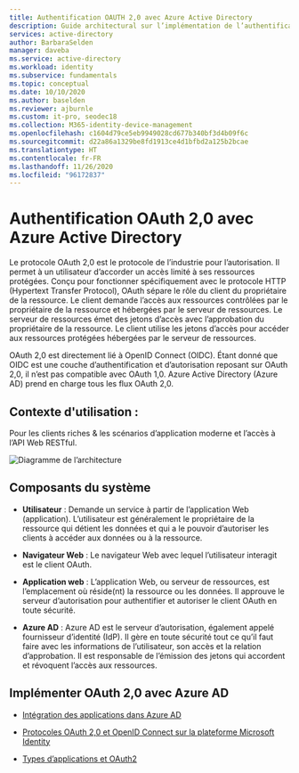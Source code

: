 ```yaml
---
title: Authentification OAUTH 2,0 avec Azure Active Directory
description: Guide architectural sur l’implémentation de l’authentification OAUTH 2.0 avec Azure Active Directory.
services: active-directory
author: BarbaraSelden
manager: daveba
ms.service: active-directory
ms.workload: identity
ms.subservice: fundamentals
ms.topic: conceptual
ms.date: 10/10/2020
ms.author: baselden
ms.reviewer: ajburnle
ms.custom: it-pro, seodec18
ms.collection: M365-identity-device-management
ms.openlocfilehash: c1604d79ce5eb9949028cd677b340bf3d4b09f6c
ms.sourcegitcommit: d22a86a1329be8fd1913ce4d1bfbd2a125b2bcae
ms.translationtype: HT
ms.contentlocale: fr-FR
ms.lasthandoff: 11/26/2020
ms.locfileid: "96172837"
---
```

# <a name="oauth-20-authentication-with-azure-active-directory"></a>Authentification OAuth 2,0 avec Azure Active Directory

Le protocole OAuth 2,0 est le protocole de l’industrie pour l’autorisation. Il permet à un utilisateur d’accorder un accès limité à ses ressources protégées. Conçu pour fonctionner spécifiquement avec le protocole HTTP (Hypertext Transfer Protocol), OAuth sépare le rôle du client du propriétaire de la ressource. Le client demande l’accès aux ressources contrôlées par le propriétaire de la ressource et hébergées par le serveur de ressources. Le serveur de ressources émet des jetons d’accès avec l’approbation du propriétaire de la ressource. Le client utilise les jetons d’accès pour accéder aux ressources protégées hébergées par le serveur de ressources. 

OAuth 2,0 est directement lié à OpenID Connect (OIDC). Étant donné que OIDC est une couche d’authentification et d’autorisation reposant sur OAuth 2,0, il n’est pas compatible avec OAuth 1,0. Azure Active Directory (Azure AD) prend en charge tous les flux OAuth 2,0. 

## <a name="use-when"></a>Contexte d'utilisation :

Pour les clients riches & les scénarios d’application moderne et l’accès à l’API Web RESTful.

![Diagramme de l’architecture](./media/authentication-patterns/oauth.png)

## <a name="components-of-system"></a>Composants du système

* **Utilisateur** : Demande un service à partir de l’application Web (application). L’utilisateur est généralement le propriétaire de la ressource qui détient les données et qui a le pouvoir d’autoriser les clients à accéder aux données ou à la ressource. 

* **Navigateur Web** : Le navigateur Web avec lequel l’utilisateur interagit est le client OAuth. 

* **Application web** : L’application Web, ou serveur de ressources, est l’emplacement où réside(nt) la ressource ou les données. Il approuve le serveur d’autorisation pour authentifier et autoriser le client OAuth en toute sécurité. 

* **Azure AD** : Azure AD est le serveur d’autorisation, également appelé fournisseur d’identité (IdP). Il gère en toute sécurité tout ce qu’il faut faire avec les informations de l’utilisateur, son accès et la relation d’approbation. Il est responsable de l’émission des jetons qui accordent et révoquent l’accès aux ressources.

## <a name="implement-oauth-20-with-azure-ad"></a>Implémenter OAuth 2,0 avec Azure AD

* [Intégration des applications dans Azure AD](../saas-apps/tutorial-list.md) 

* [Protocoles OAuth 2,0 et OpenID Connect sur la plateforme Microsoft Identity](../develop/active-directory-v2-protocols.md) 

* [Types d’applications et OAuth2](../develop/v2-app-types.md) 

